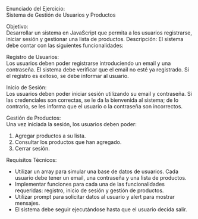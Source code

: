 Enunciado del Ejercicio:  
Sistema de Gestión de Usuarios y Productos 

Objetivo:  
Desarrollar un sistema en JavaScript que permita a los usuarios registrarse, iniciar 
sesión y gestionar una lista de productos.  Descripción:  El sistema debe contar 
con las siguientes funcionalidades:   

Registro de Usuarios:  
Los usuarios deben poder registrarse introduciendo un email y una contraseña. El 
sistema debe verificar que el email no esté ya registrado. Si el registro es exitoso, 
se debe informar al usuario.   

Inicio de Sesión:  
Los usuarios deben poder iniciar sesión utilizando su email y contraseña. Si las 
credenciales son correctas, se le da la bienvenida al sistema; de lo contrario, se 
les informa que el usuario o la contraseña son incorrectos.   

Gestión de Productos:  
Una vez iniciada la sesión, los usuarios deben poder:   
1. Agregar productos a su lista. 
2. Consultar los productos que han agregado. 
3. Cerrar sesión. 

Requisitos Técnicos:   
- Utilizar un array para simular una base de datos de usuarios. Cada usuario 
debe tener un email, una contraseña y una lista de productos. 
- Implementar funciones para cada una de las funcionalidades requeridas: 
registro, inicio de sesión y gestión de productos.  
- Utilizar prompt para solicitar datos al usuario y alert para mostrar 
mensajes. 
- El sistema debe seguir ejecutándose hasta que el usuario decida salir. 
 
 